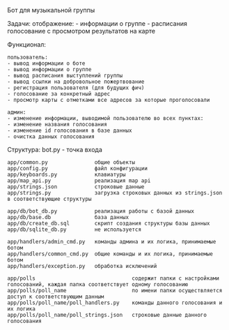 Бот для музыкальной группы

Задачи:
    отображение:
        - информации о группе
        - расписания
    голосование с просмотром результатов на карте

Функционал:

    пользователь:
    - вывод информации о боте
    - вывод информации о группе
    - вывод расписания выступлений группы
    - вывод ссылки на добровольное пожертвование
    - регистрация пользователя (для будущих фич)
    - голосование за конкретный адрес
    - просмотр карты с отметками все адресов за которые проголосовали
    
    админ:
    - изменение информации, выводимой пользователю во всех пунктах:
    - изменение названия голосования
    - изменение id голосования в базе данных
    - очистка данных голосования

Структура:
    bot.py - точка входа

    app/common.py               общие объекты
    app/config.py               файл конфигурации
    app/keyboards.py            клавиатуры
    app/map_api.py              реализация map api
    app/strings.json            строковые данные
    app/strings.py              загрузка строковых данных из strings.json в соответствующие структуры
    
    app/db/bot_db.py            реализация работы с базой данных
    app/db/base.db              база данных
    app/db/create_db.sql        скрипт создания структуры базы данных
    app/db/sqlite_db.py         не используется

    app/handlers/admin_cmd.py   команды админа и их логика, принимаемые ботом
    app/handlers/common_cmd.py  общие команды и их логика, принимаемые ботом
    app/handlers/exception.py   обработка исключений

    app/polls                               содержит папки с настройками голосований, каждая папка соответствует одному голосованию
    app/polls/poll_name                     по имени папки осуществляется доступ к соответствующим данным
    app/polls/poll_name/poll_handlers.py    команды данного голосования и их логика
    app/polls/poll_name/poll_strings.json   строковые данные данного голосования
